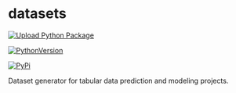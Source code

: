 # datasets

[![Upload Python Package](https://github.com/gperdrizet/engineered_datasets/actions/workflows/python-publish.yml/badge.svg?event=push)](https://github.com/gperdrizet/engineered_datasets/actions/workflows/python-publish.yml)

[![PythonVersion](https://img.shields.io/pypi/pyversions/scikit-learn.svg)](https://pypi.org/project/engineered-datasets/)

[![PyPi](https://img.shields.io/pypi/v/scikit-learn)](https://pypi.org/project/engineered-datasets)

Dataset generator for tabular data prediction and modeling projects.
